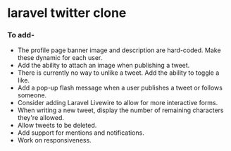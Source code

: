 # laravel twitter clone

### To add-
- The profile page banner image and description are hard-coded. Make these dynamic for each user.
- Add the ability to attach an image when publishing a tweet.
- There is currently no way to unlike a tweet. Add the ability to toggle a like.
- Add a pop-up flash message when a user publishes a tweet or follows someone.
- Consider adding Laravel Livewire to allow for more interactive forms.
- When writing a new tweet, display the number of remaining characters they're allowed.
- Allow tweets to be deleted.
- Add support for mentions and notifications.
- Work on responsiveness.